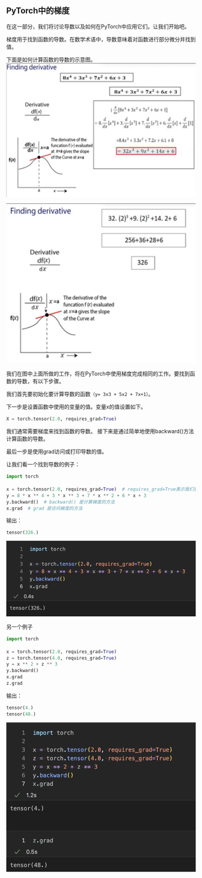 ## PyTorch中的梯度
在这一部分，我们将讨论导数以及如何在PyTorch中应用它们。让我们开始吧。

梯度用于找到函数的导数。在数学术语中，导数意味着对函数进行部分微分并找到值。

下面是如何计算函数的导数的示意图。
![10_01-01](../../../image/编码/Python/PyTorch/10_01-01.png)

![10_01-02](../../../image/编码/Python/PyTorch/10_01-02.png)

我们在图中上面所做的工作，将在PyTorch中使用梯度完成相同的工作。要找到函数的导数，有以下步骤。

我们首先要初始化要计算导数的函数`（y= 3x3 + 5x2 + 7x+1）`。

下一步是设置函数中使用的变量的值。变量x的值设置如下。
```python
X = torch.tensor(2.0, requires_grad=True)
```
我们通常需要梯度来找到函数的导数。
接下来是通过简单地使用backward()方法计算函数的导数。

最后一步是使用grad访问或打印导数的值。

让我们看一个找到导数的例子：
```python
import torch

x = torch.tensor(2.0, requires_grad=True)  # requires_grad=True表示我们需要梯度
y = 8 * x ** 4 + 3 * x ** 3 + 7 * x ** 2 + 6 * x + 3
y.backward()  # backward() 是计算梯度的方法 
x.grad  # grad 是访问梯度的方法
```
输出：
```python
tensor(326.)
```
![10_01-03](../../../image/编码/Python/PyTorch/10_01-03.png)

另一个例子
```python
import torch

x = torch.tensor(2.0, requires_grad=True)
z = torch.tensor(4.0, requires_grad=True)
y = x ** 2 + z ** 3
y.backward()
x.grad
z.grad
```
输出：
```python
tensor(4.)
tensor(48.)
```
![10_01-04](../../../image/编码/Python/PyTorch/10_01-04.png)
